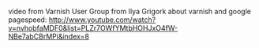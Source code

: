 video from Varnish User Group from Ilya Grigork about varnish and google pagespeed: http://www.youtube.com/watch?v=nvhobfaMDF0&list=PLZr7OWfYMtbHOHJxO4fW-NBe7abCBrMPi&index=8
